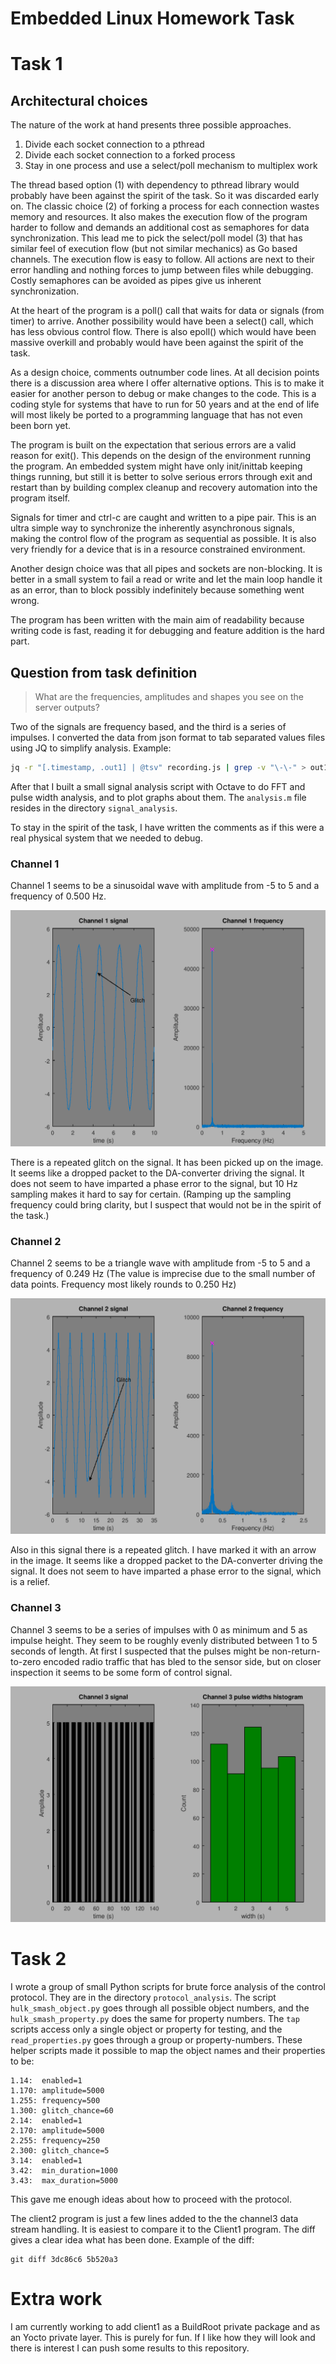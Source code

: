 # Embedded Linux Homework Task

# Task 1

## Architectural choices

The nature of the work at hand presents three possible approaches.
1. Divide each socket connection to a pthread
2. Divide each socket connection to a forked process
3. Stay in one process and use a select/poll mechanism to multiplex work

The thread based option (1) with dependency to pthread library would probably have been against the spirit of the task. So it was discarded early on.
The classic choice (2) of forking a process for each connection wastes memory and resources. It also makes the execution flow of the program harder to follow and demands an additional cost as semaphores for data synchronization.
This lead me to pick the select/poll model (3) that has similar feel of execution flow (but not similar mechanics) as Go based channels. The execution flow is easy to follow. All actions are next to their error handling and nothing forces to jump between files while debugging. Costly semaphores can be avoided as pipes give us inherent synchronization.

At the heart of the program is a poll() call that waits for data or signals (from timer) to arrive. Another possibility would have been a select() call, which has less obvious control flow. There is also epoll() which would have been massive overkill and probably would have been against the spirit of the task.

As a design choice, comments outnumber code lines. At all decision points there is a discussion area where I offer alternative options. This is to make it easier for another person to debug or make changes to the code. This is a coding style for systems that have to run for 50 years and at the end of life will most likely be ported to a programming language that has not even been born yet.

The program is built on the expectation that serious errors are a valid reason for exit(). This depends on the design of the environment running the program. An embedded system might have only init/inittab keeping things running, but still it is better to solve serious errors through exit and restart than by building complex cleanup and recovery automation into the program itself.

Signals for timer and ctrl-c are caught and written to a pipe pair. This is an ultra simple way to synchronize the inherently asynchronous signals, making the control flow of the program as sequential as possible. It is also very friendly for a device that is in a resource constrained environment.

Another design choice was that all pipes and sockets are non-blocking. It is better in a small system to fail a read or write and let the main loop handle it as an error, than to block possibly indefinitely because something went wrong.

The program has been written with the main aim of readability because writing code is fast, reading it for debugging and feature addition is the hard part.

## Question from task definition
> What are the frequencies, amplitudes and shapes you see on the server outputs?

Two of the signals are frequency based, and the third is a series of impulses.
I converted the data from json format to tab separated values files using JQ to simplify analysis.
Example:
```bash
jq -r "[.timestamp, .out1] | @tsv" recording.js | grep -v "\-\-" > out1.tsv
```
After that I built a small signal analysis script with Octave to do FFT and pulse width analysis, and to plot graphs about them. The `analysis.m` file resides in the directory `signal_analysis`.

To stay in the spirit of the task, I have written the comments as if this were a real physical system that we needed to debug.

### Channel 1

Channel 1 seems to be a sinusoidal wave with amplitude from -5 to 5 and a frequency of 0.500 Hz.

![Channel1](images/channel1.png)

There is a repeated glitch on the signal. It has been picked up on the image. It seems like a dropped packet to the DA-converter driving the signal. It does not seem to have imparted a phase error to the signal, but 10 Hz sampling makes it hard to say for certain. (Ramping up the sampling frequency could bring clarity, but I suspect that would not be in the spirit of the task.)

### Channel 2

Channel 2 seems to be a triangle wave with amplitude from -5 to 5 and a frequency of 0.249 Hz (The value is imprecise due to the small number of data points. Frequency most likely rounds to 0.250 Hz)

![Channel2](images/channel2.png)

Also in this signal there is a repeated glitch. I have marked it with an arrow in the image. It seems like a dropped packet to the DA-converter driving the signal. It does not seem to have imparted a phase error to the signal, which is a relief.

### Channel 3

Channel 3 seems to be a series of impulses with 0 as minimum and 5 as impulse height. They seem to be roughly evenly distributed between 1 to 5 seconds of length. At first I suspected that the pulses might be non-return-to-zero encoded radio traffic that has bled to the sensor side, but on closer inspection it seems to be some form of control signal.

![Channel3](images/channel3.png)


# Task 2

I wrote a group of small Python scripts for brute force analysis of the control protocol. They are in the directory `protocol_analysis`.
The script `hulk_smash_object.py` goes through all possible object numbers, and the `hulk_smash_property.py` does the same for property numbers. The `tap` scripts access only a single object or property for testing, and the `read_properties.py` goes through a group or property-numbers. These helper scripts made it possible to map the object names and their properties to be:
```properties
1.14:  enabled=1
1.170: amplitude=5000
1.255: frequency=500
1.300: glitch_chance=60
2.14:  enabled=1
2.170: amplitude=5000
2.255: frequency=250
2.300: glitch_chance=5
3.14:  enabled=1
3.42:  min_duration=1000
3.43:  max_duration=5000
```

This gave me enough ideas about how to proceed with the protocol.

The client2 program is just a few lines added to the the channel3 data stream handling. It is easiest to compare it to the Client1 program. The diff gives a clear idea what has been done.
Example of the diff:
```
git diff 3dc86c6 5b520a3
```

# Extra work
I am currently working to add client1 as a BuildRoot private package and as an Yocto private layer. This is purely for fun. If I like how they will look and there is interest I can push some results to this repository.
